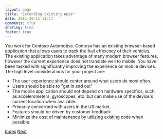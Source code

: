 ```yaml
---
layout: page
title: "Extending Existing Apps"
date: 2011-10-11 11:17
comments: true
sharing: true
footer: true
---
```


You work for Contoso Automotive. Contoso has an existing browser-based application that allows users to track the fuel efficiency of their vehicles. The existing application takes advantage of many modern browser features, however the current experience does not translate well to mobile. You have been tasked with significantly improving the experience on mobile devices. The high level considerations for your project are:

* The user experience should center around what users do most often.
* Users should be able to "get in and out" 
* The mobile application should not depend on hardware specifics, such as accelerometers, gyroscopes, etc. but can make use of the device's current location when available. 
* Primarily concerned with users in the US market.
* Features should be driven by customer feedback.
* Minimize the cost of maintenance by utilizing existing code when possible. 

<a rel="home" href="/scenarios/index.html">Index</a>
<a rel="next" href="/scenarios/exploring-large-data-sets.html">Next</a>
